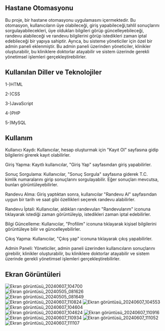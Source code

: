 Hastane Otomasyonu
-------------------------------------------------------------------------------------------------------------------------------------------------------------
Bu proje, bir hastane otomasyonu uygulamasını içermektedir. Bu otomasyon, kullanıcıların üye olabileceği, giriş yapabileceği,tahlil sonuçlarını sorgulayabilecekleri, üye oldukları bilgileri görüp güncelleyebileceği, randevu alabileceği ve randevu bilgilerini görüp istedikleri zaman iptal edebileceği bir yapıya sahiptir. Ayrıca, bu sisteme yöneticiler için özel bir admin paneli eklenmiştir. Bu admin paneli üzerinden yöneticiler, klinikler oluşturabilir, bu kliniklere doktorlar atayabilir ve sistem üzerinde gerekli yönetimsel işlemleri gerçekleştirebilirler.

Kullanılan Diller ve Teknolojiler
-------------------------------------------------------------------------------------------------------------------------------------------------------------
1-)HTML

2-)CSS

3-)JavaScript

4-)PHP

5-)MySQL

Kullanım
-------------------------------------------------------------------------------------------------------------------------------------------------------------
Kullanıcı Kaydı: Kullanıcılar, hesap oluşturmak için "Kayıt Ol" sayfasına gidip bilgilerini girerek kayıt olabilirler.

Giriş Yapma: Kayıtlı kullanıcılar, "Giriş Yap" sayfasından giriş yapabilirler.

Sonuç Sorgulama: Kullanıcılar, "Sonuç Sorgula" sayfasına giderek T.C. kimlik numaralarını girip sonuçlarını sorgulayabilir. Eğer sonuçları mevcutsa, bunları görüntüleyebilirler.

Randevu Alma: Giriş yaptıktan sonra, kullanıcılar "Randevu Al" sayfasından uygun bir tarih ve saat gibi özellikleri seçerek randevu alabilirler.

Randevu İptali: Kullanıcılar, aldıkları randevuları "Randevularım" iconuna tıklayarak istediği zaman görüntüleyip, istedikleri zaman iptal edebilirler.

Bilgi Güncelleme: Kullanıcılar, "Profilim" iconuna tıklayarak kişisel bilgilerini görüntüleye
bilir ve güncelleyebilirler.

Çıkış Yapma: Kullanıcılar, "Çıkış yap" iconuna tıklayarak çıkış yapabilirler. 

Admin Paneli: Yöneticiler, admin paneli üzerinden kullanıcıların sonuçlarını girebilir, klinikler oluşturabilir, bu kliniklere doktorlar atayabilir ve sistem üzerinde gerekli yönetimsel işlemleri gerçekleştirebilirler.

Ekran Görüntüleri
-------------------------------------------------------------------------------------------------------------------------------------------------------------
![Ekran görüntüsü_20240607_104700](https://github.com/bilalakb/Hastane_Otomasyonu/assets/98328978/b2ebe352-b276-423b-8a51-34f823476f08)
![Ekran görüntüsü_20240505_081626](https://github.com/bilalakb/Hastane_Otomasyonu/assets/98328978/1759469a-f3dd-442e-a02e-6435b65170fe)
![Ekran görüntüsü_20240505_081649](https://github.com/bilalakb/Hastane_Otomasyonu/assets/98328978/2b4d9a11-8ad0-4b6e-8db6-ae844071e33f)
![Ekran görüntüsü_20240607_110824](https://github.com/bilalakb/Hastane_Otomasyonu/assets/98328978/9f67940e-d387-491b-bf8a-5e632d920da4)
![Ekran görüntüsü_20240607_104553](https://github.com/bilalakb/Hastane_Otomasyonu/assets/98328978/3cdb5723-48f6-419c-a38e-3b73603939f3)
![Ekran görüntüsü_20240607_104604](https://github.com/bilalakb/Hastane_Otomasyonu/assets/98328978/65911f6c-5403-4f70-84ad-c53ce3fcc417)
![Ekran görüntüsü_20240607_104624](https://github.com/bilalakb/Hastane_Otomasyonu/assets/98328978/11ff1697-dc4d-4bd5-add9-838d670e07ed)
![Ekran görüntüsü_20240607_110916](https://github.com/bilalakb/Hastane_Otomasyonu/assets/98328978/4366b9c4-bdf2-4447-91ba-a0a03093027e)
![Ekran görüntüsü_20240607_110934](https://github.com/bilalakb/Hastane_Otomasyonu/assets/98328978/3e336624-5d5b-4563-be6c-dc3d2af236ca)
![Ekran görüntüsü_20240607_111052](https://github.com/bilalakb/Hastane_Otomasyonu/assets/98328978/769e3619-e42e-4cf0-815d-512b94ec03ab)
![Ekran görüntüsü_20240607_111107](https://github.com/bilalakb/Hastane_Otomasyonu/assets/98328978/ef2befd1-a83c-48f6-879f-2127c91356e1)

